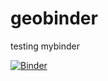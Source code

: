 # geobinder
testing mybinder

[![Binder](http://mybinder.org/badge.svg)](http://mybinder.org:/repo/dlab-geo/geobinder2)
